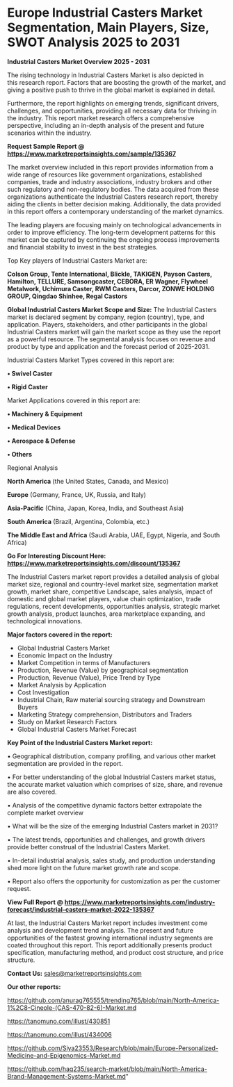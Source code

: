 # Europe Industrial Casters Market Segmentation, Main Players, Size, SWOT Analysis 2025 to 2031

<Strong> Industrial Casters Market Overview 2025 - 2031</strong>

The rising technology in Industrial Casters Market is also depicted in this research report. Factors that are boosting the growth of the market, and giving a positive push to thrive in the global market is explained in detail.

Furthermore, the report highlights on emerging trends, significant drivers, challenges, and opportunities, providing all necessary data for thriving in the industry. This report market research offers a comprehensive perspective, including an in-depth analysis of the present and future scenarios within the industry.

<strong>Request Sample Report @ <a href=https://www.marketreportsinsights.com/sample/135367>https://www.marketreportsinsights.com/sample/135367</a></strong>

The market overview included in this report provides information from a wide range of resources like government organizations, established companies, trade and industry associations, industry brokers and other such regulatory and non-regulatory bodies. The data acquired from these organizations authenticate the Industrial Casters research report, thereby aiding the clients in better decision making. Additionally, the data provided in this report offers a contemporary understanding of the market dynamics.

The leading players are focusing mainly on technological advancements in order to improve efficiency. The long-term development patterns for this market can be captured by continuing the ongoing process improvements and financial stability to invest in the best strategies.

Top Key players of Industrial Casters Market are:

<strong>Colson Group, Tente International, Blickle, TAKIGEN, Payson Casters, Hamilton, TELLURE, Samsongcaster, CEBORA, ER Wagner, Flywheel Metalwork, Uchimura Caster, RWM Casters, Darcor, ZONWE HOLDING GROUP, Qingdao Shinhee, Regal Castors</strong>

<strong><b>Global Industrial Casters Market Scope and Size:</b></strong>
The Industrial Casters market is declared segment by company, region (country), type, and application. Players, stakeholders, and other participants in the global Industrial Casters market will gain the market scope as they use the report as a powerful resource. The segmental analysis focuses on revenue and product by type and application and the forecast period of 2025-2031.

Industrial Casters Market Types covered in this report are:

<strong>• Swivel Caster

• Rigid Caster</strong>

Market Applications covered in this report are:

<strong>• Machinery & Equipment

• Medical Devices

• Aerospace & Defense

• Others</strong> 

Regional Analysis

<strong>North America</strong> (the United States, Canada, and Mexico)

<strong>Europe</strong> (Germany, France, UK, Russia, and Italy)

<strong>Asia-Pacific</strong> (China, Japan, Korea, India, and Southeast Asia)

<strong>South America</strong> (Brazil, Argentina, Colombia, etc.)

<strong>The Middle East and Africa</strong> (Saudi Arabia, UAE, Egypt, Nigeria, and South Africa)

<strong>Go For Interesting Discount Here: <a href=https://www.marketreportsinsights.com/discount/135367>https://www.marketreportsinsights.com/discount/135367</a></strong>

The Industrial Casters market report provides a detailed analysis of global market size, regional and country-level market size, segmentation market growth, market share, competitive Landscape, sales analysis, impact of domestic and global market players, value chain optimization, trade regulations, recent developments, opportunities analysis, strategic market growth analysis, product launches, area marketplace expanding, and technological innovations.

<strong><b>Major factors covered in the report:</b></strong>
<ul>
  <li>Global Industrial Casters Market </li>
  <li>Economic Impact on the Industry</li>
  <li>Market Competition in terms of Manufacturers</li>
  <li>Production, Revenue (Value) by geographical segmentation</li>
  <li>Production, Revenue (Value), Price Trend by Type</li>
  <li>Market Analysis by Application</li>
  <li>Cost Investigation</li>
  <li>Industrial Chain, Raw material sourcing strategy and Downstream Buyers</li>
  <li>Marketing Strategy comprehension, Distributors and Traders</li>
  <li>Study on Market Research Factors</li>
  <li>Global Industrial Casters Market Forecast</li>
</ul>

<strong><b>Key Point of the Industrial Casters Market report:</b></strong>

• Geographical distribution, company profiling, and various other market segmentation are provided in the report.

• For better understanding of the global Industrial Casters market status, the accurate market valuation which comprises of size, share, and revenue are also covered.

• Analysis of the competitive dynamic factors better extrapolate the complete market overview

• What will be the size of the emerging Industrial Casters market in 2031?

• The latest trends, opportunities and challenges, and growth drivers provide better construal of the Industrial Casters Market.

• In-detail industrial analysis, sales study, and production understanding shed more light on the future market growth rate and scope.

• Report also offers the opportunity for customization as per the customer request.

<strong><b>View Full Report @ <a href=https://www.marketreportsinsights.com/industry-forecast/industrial-casters-market-2022-135367>https://www.marketreportsinsights.com/industry-forecast/industrial-casters-market-2022-135367</a></b></strong>


At last, the Industrial Casters Market report includes investment come analysis and development trend analysis. The present and future opportunities of the fastest growing international industry segments are coated throughout this report. This report additionally presents product specification, manufacturing method, and product cost structure, and price structure.

<strong>Contact Us:</strong>
sales@marketreportsinsights.com

<strong>Our other reports:</strong>

<a href=https://github.com/anurag765555/trending765/blob/main/North-America-1%2C8-Cineole-(CAS-470-82-6)-Market.md>https://github.com/anurag765555/trending765/blob/main/North-America-1%2C8-Cineole-(CAS-470-82-6)-Market.md</a>

<a href=https://tanomuno.com/illust/430851>https://tanomuno.com/illust/430851</a>

<a href=https://tanomuno.com/illust/434006>https://tanomuno.com/illust/434006</a>

<a href=https://github.com/Siya23553/Research/blob/main/Europe-Personalized-Medicine-and-Epigenomics-Market.md>https://github.com/Siya23553/Research/blob/main/Europe-Personalized-Medicine-and-Epigenomics-Market.md</a>

<a href=https://github.com/haq235/search-market/blob/main/North-America-Brand-Management-Systems-Market.md>https://github.com/haq235/search-market/blob/main/North-America-Brand-Management-Systems-Market.md</a>"
